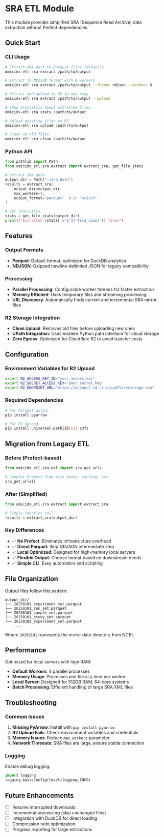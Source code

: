 # SRA ETL Module

This module provides simplified SRA (Sequence Read Archive) data extraction without Prefect dependencies.

## Quick Start

### CLI Usage

```bash
# Extract SRA data to Parquet files (default)
omicidx-etl sra extract /path/to/output

# Extract to NDJSON format with 8 workers
omicidx-etl sra extract /path/to/output --format ndjson --workers 8

# Extract and upload to R2 in one step
omicidx-etl sra extract /path/to/output --upload

# Show statistics about extracted files
omicidx-etl sra stats /path/to/output

# Upload existing files to R2
omicidx-etl sra upload /path/to/output

# Clean up old files
omicidx-etl sra clean /path/to/output
```

### Python API

```python
from pathlib import Path
from omicidx_etl.sra.extract import extract_sra, get_file_stats

# Extract SRA data
output_dir = Path("./sra_data")
results = extract_sra(
    output_dir=output_dir,
    max_workers=4,
    output_format="parquet"  # or "ndjson"
)

# Get statistics
stats = get_file_stats(output_dir)
print(f"Extracted {stats['sra']['file_count']} files")
```

## Features

### Output Formats
- **Parquet**: Default format, optimized for DuckDB analytics
- **NDJSON**: Gzipped newline-delimited JSON for legacy compatibility

### Processing
- **Parallel Processing**: Configurable worker threads for faster extraction
- **Memory Efficient**: Uses temporary files and streaming processing
- **URL Discovery**: Automatically finds current and incremental SRA mirror files

### R2 Storage Integration
- **Clean Upload**: Removes old files before uploading new ones
- **UPath Integration**: Uses modern Python path interface for cloud storage
- **Zero Egress**: Optimized for Cloudflare R2 to avoid transfer costs

## Configuration

### Environment Variables for R2 Upload

```bash
export R2_ACCESS_KEY_ID="your_access_key"
export R2_SECRET_ACCESS_KEY="your_secret_key"  
export R2_ENDPOINT_URL="https://account-id.r2.cloudflarestorage.com"
```

### Required Dependencies

```bash
# For Parquet output
pip install pyarrow

# For R2 upload
pip install universal-pathlib[s3] s3fs
```

## Migration from Legacy ETL

### Before (Prefect-based)
```python
from omicidx_etl.sra.etl import sra_get_urls

# Complex Prefect flow with tasks, caching, etc.
sra_get_urls()
```

### After (Simplified)
```python
from omicidx_etl.sra.extract import extract_sra

# Simple function call
results = extract_sra(output_dir)
```

### Key Differences
- ✅ **No Prefect**: Eliminates infrastructure overhead
- ✅ **Direct Parquet**: Skip NDJSON intermediate step
- ✅ **Local Optimized**: Designed for high-memory local servers
- ✅ **Flexible Output**: Choose format based on downstream needs
- ✅ **Simple CLI**: Easy automation and scripting

## File Organization

Output files follow this pattern:
```
output_dir/
├── 20250101_experiment_set.parquet
├── 20250101_run_set.parquet
├── 20250101_sample_set.parquet
├── 20250101_study_set.parquet
└── 20250102_experiment_set.parquet
    ...
```

Where `20250101` represents the mirror date directory from NCBI.

## Performance

Optimized for local servers with high RAM:
- **Default Workers**: 4 parallel processes
- **Memory Usage**: Processes one file at a time per worker
- **Local Server**: Designed for 512GB RAM, 64-core systems
- **Batch Processing**: Efficient handling of large SRA XML files

## Troubleshooting

### Common Issues

1. **Missing PyArrow**: Install with `pip install pyarrow`
2. **R2 Upload Fails**: Check environment variables and credentials
3. **Memory Issues**: Reduce `max_workers` parameter
4. **Network Timeouts**: SRA files are large, ensure stable connection

### Logging

Enable debug logging:
```python
import logging
logging.basicConfig(level=logging.INFO)
```

## Future Enhancements

- [ ] Resume interrupted downloads
- [ ] Incremental processing (skip unchanged files)
- [ ] Integration with DuckDB for direct loading
- [ ] Compression ratio optimization
- [ ] Progress reporting for large extractions
